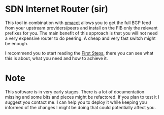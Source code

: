 SDN Internet Router (sir)
=========================

This tool in combination with [pmacct](http://www.pmacct.net/) allows you to get the full BGP feed from your upstream providers/peers and install on the FIB only the relevant prefixes for you. The main benefit of this approach is that you will not need a very expensive router to do peering. A cheap and very fast switch might be enough.

I recommend you to start reading the [First Steps](http://sdn-internet-router-sir.readthedocs.org/en/latest/users_guide/first_steps.html), there you can see what this is about, what you need and how to achieve it.

Note
====

This software is in very early stages. There is a lot of documentation missing and some bits and pieces might be refactored. If you plan to test it I suggest you contact me. I can help you to deploy it while keeping you informed of the changes I might be doing that could potentially affect you.
